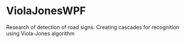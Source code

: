 # ViolaJonesWPF
Research of detection of road signs. Creating cascades for recognition using Viola-Jones algorithm
